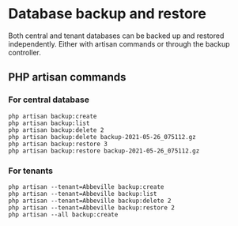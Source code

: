 # Database backup and restore

Both central and tenant databases can be backed up and restored independently. Either with artisan commands or through the backup controller.

## PHP artisan commands

### For central database

    php artisan backup:create
    php artisan backup:list
    php artisan backup:delete 2
    php artisan backup:delete backup-2021-05-26_075112.gz
    php artisan backup:restore 3
    php artisan backup:restore backup-2021-05-26_075112.gz

### For tenants

    php artisan --tenant=Abbeville backup:create
    php artisan --tenant=Abbeville backup:list
    php artisan --tenant=Abbeville backup:delete 2
    php artisan --tenant=Abbeville backup:restore 2
    php artisan --all backup:create 
     